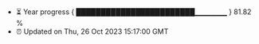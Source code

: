 - ⏳ Year progress { ████████████████████████▁▁▁▁▁▁ } 81.82 %
- ⏰ Updated on Thu, 26 Oct 2023 15:17:00 GMT

